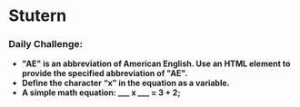 <h1>Stutern</h1>
<h3>Daily Challenge:</h3>
<ul>
  <li><strong>"AE" is an abbreviation of American English. Use an HTML element to provide the specified abbreviation of "AE".</strong></li>
  <li><strong>Define the character “x” in the equation as a variable.</strong></li>
  <li><strong>A simple math equation: ___ x ___ = 3 + 2;</strong></li>
</ul>

